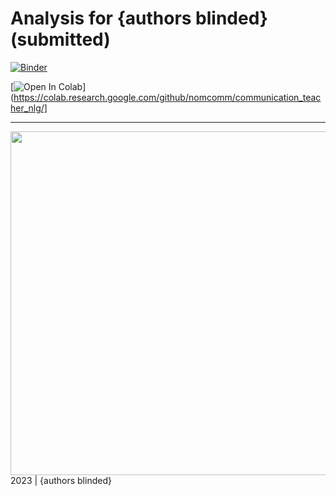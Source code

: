 Analysis for {authors blinded} (submitted)
=============================================


[![Binder](https://mybinder.org/badge_logo.svg)](https://mybinder.org/v2/gh/nomcomm/communication_teacher_nlg/HEAD)

[![Open In Colab](https://colab.research.google.com/assets/colab-badge.svg)](https://colab.research.google.com/github/nomcomm/communication_teacher_nlg/]


***

<img align="right" width=550px src=data/explainer_fig.png> 





2023 | {authors blinded} 
